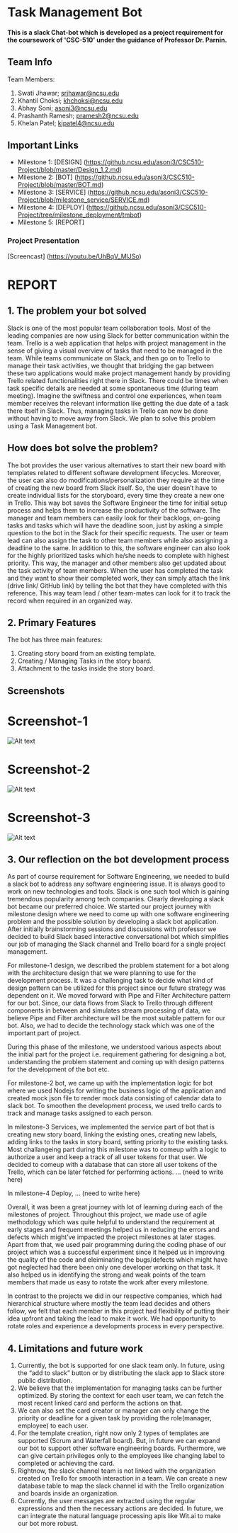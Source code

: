 <h1>Task Management Bot</h1> 

#### This is a slack Chat-bot which is developed as a project requirement for the coursework of 'CSC-510' under the guidance of Professor Dr. Parnin.

## Team Info

 Team Members:
1. Swati Jhawar; srjhawar@ncsu.edu 
2. Khantil Choksi; khchoksi@ncsu.edu 
3. Abhay Soni; asoni3@ncsu.edu 
4. Prashanth Ramesh; pramesh2@ncsu.edu 
5. Khelan Patel; kjpatel4@ncsu.edu 

## Important Links
* Milestone 1: [DESIGN] (https://github.ncsu.edu/asoni3/CSC510-Project/blob/master/Design_1.2.md) 
* Milestone 2: [BOT] (https://github.ncsu.edu/asoni3/CSC510-Project/blob/master/BOT.md) 
* Milestone 3: [SERVICE] (https://github.ncsu.edu/asoni3/CSC510-Project/blob/milestone_service/SERVICE.md) 
* Milestone 4: [DEPLOY] (https://github.ncsu.edu/asoni3/CSC510-Project/tree/milestone_deployment/tmbot) 
* Milestone 5: [REPORT]  

### Project Presentation
[Screencast] (https://youtu.be/UhBqV_MlJSo)

# REPORT

## 1. The problem your bot solved

Slack is one of the most popular team collaboration tools. Most of the leading companies are now using Slack for better communication within the team. Trello is a web application that helps with project management in the sense of giving a visual overview of tasks that need to be managed in the team. While teams communicate on Slack, and then go on to Trello to manage their task activities, we thought that bridging the gap between these two applications would make project management handy by providing Trello related functionalities right there in Slack. There could be times when task specific details are needed at some spontaneous time (during team meeting). Imagine the swiftness and control one experiences, when team member receives the relevant information like getting the due date of a task there itself in Slack. Thus, managing tasks in Trello can now be done without having to move away from Slack. We plan to solve this problem using a Task Management bot.

## How does bot solve the problem?
The bot provides the user various alternatives to start their new board with templates related to different software development lifecycles. Moreover, the user can also do modifications/personalization they require at the time of creating the new board from Slack itself. So, the user doesn’t have to create individual lists for the storyboard, every time they create a new one in Trello. This way bot saves the Software Engineer the time for initial setup process and helps them to increase the productivity of the software. 
The manager and team members can easily look for their backlogs, on-going tasks and tasks which will have the deadline soon, just by asking a simple question to the bot in the Slack for their specific requests. The user or team lead can also assign the task to other team members while also assigning a deadline to the same. In addition to this, the software engineer can also look for the highly prioritized tasks which he/she needs to complete with highest priority. This way, the manager and other members also get updated about the task activity of team members.
When the user has completed the task and they want to show their completed work, they can simply attach the link (drive link/ GitHub link) by telling the bot that they have completed with this reference. This way team lead / other team-mates can look for it to track the record when required in an organized way.


## 2. Primary Features

The bot has three main features:
1. Creating story board from an existing template. 
2. Creating / Managing Tasks in the story board. 
3. Attachment to the tasks inside the story board.

## Screenshots

# Screenshot-1
![Alt text](https://github.ncsu.edu/asoni3/CSC510-Project/blob/master/Screen%20Shot%202.png?raw=true "Optional Title")

# Screenshot-2
![Alt text](https://github.ncsu.edu/asoni3/CSC510-Project/blob/master/Screen%20Shot%203.png?raw=true "Optional Title")

# Screenshot-3
![Alt text](https://github.ncsu.edu/asoni3/CSC510-Project/blob/master/Screen%20Shot4.png?raw=true "Optional Title")

## 3. Our reflection on the bot development process 

As part of course requirement for Software Engineering, we needed to build a slack bot to address any software engineering issue. It is always good to work on new technologies and tools. Slack is one such tool which is gaining tremendous popularity among tech companies. Clearly developing a slack bot became our preferred choice. We started our project journey with milestone design where we need to come up with one software engineering problem and the possible solution by developing a slack bot application.
After initially brainstorming sessions and discussions with professor we decided to build Slack based interactive conversational bot which simplifies our job of managing the Slack channel and Trello board for a single project management.

For milestone-1 design, we described the problem statement for a bot along with the architecture design that we were planning to use for the development process. It was a challenging task to decide what kind of design pattern can be utilized for this project since our future strategy was dependent on it. We moved forward with Pipe and Filter Architecture pattern for our bot. Since, our data flows from Slack to Trello through different components in between and simulates stream processing of data, we believe Pipe and Filter architecture will be the most suitable pattern for our bot. Also, we had to decide the technology stack which was one of the important part of project.

During this phase of the milestone, we understood various aspects about the initial part for the project i.e. requirement gathering for designing a bot, understanding the problem statement and coming up with design patterns for the development of the bot etc.

For milestone-2 bot, we came up with the implementation logic for bot where we used Nodejs for writing the business logic of the application and created mock json file to render mock data consisting of calendar data to slack bot. To smoothen the development process, we used trello cards to track and manage tasks assigned to each person.

In milestone-3 Services, we implemented the service part of bot that is creating new story board, linking the existing ones, creating new labels, adding links to the tasks in story board, setting priority to the existing tasks. Most challangeing part during this milestone was to comeup with a logic to authorize a user and keep a track of all user tokens for that user. We decided to comeup with a database that can store all user tokens of the Trello, which can be later fetched for performing actions. ... (need to write here)

In milestone-4 Deploy,  ... (need to write here)

Overall, it was been a great journey with lot of learning during each of the milestones of project. Throughout this project, we made use of agile methodology which was quite helpful to understand the requirement at early stages and frequent meetings helped us in reducing the errors and defects which might’ve impacted the project milestones at later stages. Apart from that, we used pair programming during the coding phase of our project which was a successful experiment since it helped us in improving the quality of the code and eleiminating the bugs/defects which might have got neglected had there been only one developer working on that task. It also helped us in identifying the strong and weak points of the team members that made us easy to rotate the work after every milestone.

In contrast to the projects we did in our respective companies, which had hierarchical structure where mostly the team lead decides and others follow, we felt that each member in this project had flexibility of putting their idea upfront and taking the lead to make it work. We had opportunity to rotate roles and experience a developments process in every perspective.

## 4.  Limitations and future work

1. Currently, the bot is supported for one slack team only. In future, using the “add to slack” button or by distributing the slack app to Slack store public distribution.
2. We believe that the implementation for managing tasks can be further optimized. By storing the context for each user team, we can fetch the most recent linked card and perform the actions on that. 
3. We can also set the card creator or manager can only change the priority or deadline for a given task by providing the role(manager, employee)  to each user.
4. For the template creation, right now only 2 types of templates are supported (Scrum and Waterfall board). But, in future we can expand our bot to support other software engineering boards. Furthermore, we can give certain privileges only to the employees like changing label to completed or achieving the card.
5. Rightnow, the slack channel team is not linked with the organization created on Trello for smooth interaction in a team. We can create a new database table to map the slack channel id with the Trello organization and boards inside an organization.
6. Currently, the user messages are extracted using the regular expressions and then the necessary actions are decided. In future, we can integrate the natural language processing apis like Wit.ai to make our bot more robust. 

